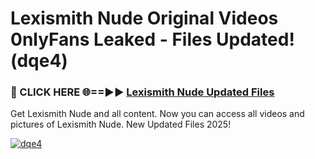 # Lexismith Nude Original Videos 0nlyFans Leaked - Files Updated! (dqe4)

<h3>🔴 CLICK HERE 🌐==►► <a href="https://tinyurl.com/y5r63du9" rel="nofollow">Lexismith Nude Updated Files</a></h3>

Get Lexismith Nude and all content. Now you can access all videos and pictures of Lexismith Nude. New Updated Files 2025!

[![dqe4](https://i.imgur.com/UVo9nyh.gif)](https://tinyurl.com/y5r63du9)